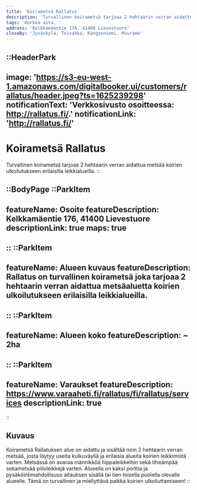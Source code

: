 ```yaml
---
title: 'Koirametsä Rallatus'
description: 'Turvallinen koirametsä tarjoaa 2 hehtaarin verran aidattua metsää koirien ulkoilutukseen erilaisilla leikkialueilla.'
tags: 'Korkea aita, '
address: 'Kelkkamäentie 176, 41400 Lievestuore'
closeBy: 'Jyväskylä, Toivakka, Kangasniemi, Muurame'
---
```


::HeaderPark
---
image: 'https://s3-eu-west-1.amazonaws.com/digitalbooker.ui/customers/rallatus/header.jpeg?ts=1625239298'
notificationText: 'Verkkosivusto osoitteessa: http://rallatus.fi/.'
notificationLink: 'http://rallatus.fi/'
---
# Koirametsä Rallatus
Turvallinen koirametsä tarjoaa 2 hehtaarin verran aidattua metsää koirien ulkoilutukseen erilaisilla leikkialueilla.
::

::BodyPage
::ParkItem
---
featureName: Osoite
featureDescription: Kelkkamäentie 176, 41400 Lievestuore
descriptionLink: true
maps: true
---
::
::ParkItem
---
featureName: Alueen kuvaus
featureDescription: Rallatus on turvallinen koirametsä joka tarjoaa 2 hehtaarin verran aidattua metsäaluetta koirien ulkoilutukseen erilaisilla leikkialueilla.
---
::
::ParkItem
---
featureName: Alueen koko
featureDescription: ~ 2ha
---
::
::ParkItem
---
featureName: Varaukset
featureDescription: https://www.varaaheti.fi/rallatus/fi/rallatus/services
descriptionLink: true
---
::
## Kuvaus
Koirametsä Rallatuksen alue on aidattu ja sisältää noin 2 hehtaarin verran metsää, josta löytyy useita kulkuväyliä ja erilaisia alueita koirien leikkimistä varten. Metsässä on avaraa männikköä hippaleikkeihin sekä tiheämpää sekametsää piiloleikkejä varten. Alueella on kaksi porttia ja pysäköintimahdollisuus aitauksen sisällä tai tien toisella puolella olevalle alueelle. Tämä on turvallinen ja miellyttävä paikka koirien ulkoiluttamiseen!
::